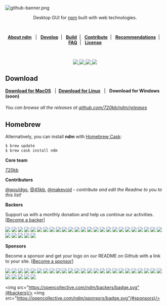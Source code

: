 ![github-banner.png](http://i.imgur.com/BDRLm0O.png)

<p align="center">
Desktop GUI for <a href="https://npmjs.com/" target="_blank">npm</a> built with web technologies.
</p>
<br>
<p align="center">
<b><a href="https://github.com/720kb/ndm/blob/master/doc/ABOUT.md">About ndm</a></b> &nbsp; 
  |
  &nbsp; <b><a href="https://github.com/720kb/ndm/blob/master/doc/DEVELOP.md">Develop</a></b>&nbsp;  |
  &nbsp; <b><a href="https://github.com/720kb/ndm/blob/master/doc/BUILD.md">Build</a></b>&nbsp; 
  |
  &nbsp; <b><a href="https://github.com/720kb/ndm/blob/master/doc/CONTRIBUTE.md">Contribute</a></b>&nbsp; 
  |
  &nbsp; <b><a href="https://github.com/720kb/ndm/blob/master/doc/RECOMMENDATIONS.md">Recommendations</a></b>&nbsp; 
  |
  &nbsp; <b><a href="https://github.com/720kb/ndm/blob/master/doc/FAQ.md">FAQ</a></b>&nbsp; 
  |
  &nbsp; <b><a href="https://github.com/720kb/ndm/blob/master/LICENSE.md">License</a></b>
  </p>

<br>

<p align="center" style="text-align:center">
<a href="https://github.com/720kb/ndm/releases" target="_blank">
<img src="https://img.shields.io/github/release/720kb/ndm.svg"/>
</a>
<a href="https://720kb.github.io/ndm/" target="_blank">
<img src="https://img.shields.io/github/downloads/720kb/ndm/total.svg"/>
</a>
<a href="https://gitter.im/720kb/ndm" target="_blank">
<img src="https://img.shields.io/gitter/room/ndm/ndm.js.svg"/>
</a>
<img src="https://img.shields.io/travis/720kb/ndm.svg"/>
</p>

## Download
**[Download for MacOS](https://720kb.github.io/ndm#mac)**  &nbsp; | &nbsp;**[Download for Linux](https://720kb.github.io/ndm#linux)** &nbsp; | &nbsp; **Download for Windows (soon)**

###### You can browse all the releases at [github.com/720kb/ndm/releases](https://github.com/720kb/ndm/releases)



## Homebrew

Alternatively, you can install **ndm** with [Homebrew Cask](https://caskroom.github.io/):

```bash
$ brew update
$ brew cask install ndm
```

**Core team** 

[720kb](https://720kb.net) 

**Contributors**

[@wouldgo](https://github.com/wouldgo), [@45kb](https://github.com/45kb), [@makevoid](https://github.com/makevoid) _- contribute and edit the Readme to you to this list!_

**Backers**

Support us with a monthly donation and help us continue our activities. [[Become a backer](https://opencollective.com/ndm#backer)]

<a href="https://opencollective.com/ndm/backer/0/website" target="_blank"><img src="https://opencollective.com/ndm/backer/0/avatar.svg"></a>
<a href="https://opencollective.com/ndm/backer/1/website" target="_blank"><img src="https://opencollective.com/ndm/backer/1/avatar.svg"></a>
<a href="https://opencollective.com/ndm/backer/2/website" target="_blank"><img src="https://opencollective.com/ndm/backer/2/avatar.svg"></a>
<a href="https://opencollective.com/ndm/backer/3/website" target="_blank"><img src="https://opencollective.com/ndm/backer/3/avatar.svg"></a>
<a href="https://opencollective.com/ndm/backer/4/website" target="_blank"><img src="https://opencollective.com/ndm/backer/4/avatar.svg"></a>
<a href="https://opencollective.com/ndm/backer/5/website" target="_blank"><img src="https://opencollective.com/ndm/backer/5/avatar.svg"></a>
<a href="https://opencollective.com/ndm/backer/6/website" target="_blank"><img src="https://opencollective.com/ndm/backer/6/avatar.svg"></a>
<a href="https://opencollective.com/ndm/backer/7/website" target="_blank"><img src="https://opencollective.com/ndm/backer/7/avatar.svg"></a>
<a href="https://opencollective.com/ndm/backer/8/website" target="_blank"><img src="https://opencollective.com/ndm/backer/8/avatar.svg"></a>
<a href="https://opencollective.com/ndm/backer/9/website" target="_blank"><img src="https://opencollective.com/ndm/backer/9/avatar.svg"></a>
<a href="https://opencollective.com/ndm/backer/10/website" target="_blank"><img src="https://opencollective.com/ndm/backer/10/avatar.svg"></a>
<a href="https://opencollective.com/ndm/backer/11/website" target="_blank"><img src="https://opencollective.com/ndm/backer/11/avatar.svg"></a>
<a href="https://opencollective.com/ndm/backer/12/website" target="_blank"><img src="https://opencollective.com/ndm/backer/12/avatar.svg"></a>
<a href="https://opencollective.com/ndm/backer/13/website" target="_blank"><img src="https://opencollective.com/ndm/backer/13/avatar.svg"></a>
<a href="https://opencollective.com/ndm/backer/14/website" target="_blank"><img src="https://opencollective.com/ndm/backer/14/avatar.svg"></a>
<a href="https://opencollective.com/ndm/backer/15/website" target="_blank"><img src="https://opencollective.com/ndm/backer/15/avatar.svg"></a>
<a href="https://opencollective.com/ndm/backer/16/website" target="_blank"><img src="https://opencollective.com/ndm/backer/16/avatar.svg"></a>
<a href="https://opencollective.com/ndm/backer/17/website" target="_blank"><img src="https://opencollective.com/ndm/backer/17/avatar.svg"></a>
<a href="https://opencollective.com/ndm/backer/18/website" target="_blank"><img src="https://opencollective.com/ndm/backer/18/avatar.svg"></a>
<a href="https://opencollective.com/ndm/backer/19/website" target="_blank"><img src="https://opencollective.com/ndm/backer/19/avatar.svg"></a>
<a href="https://opencollective.com/ndm/backer/20/website" target="_blank"><img src="https://opencollective.com/ndm/backer/20/avatar.svg"></a>
<a href="https://opencollective.com/ndm/backer/21/website" target="_blank"><img src="https://opencollective.com/ndm/backer/21/avatar.svg"></a>
<a href="https://opencollective.com/ndm/backer/22/website" target="_blank"><img src="https://opencollective.com/ndm/backer/22/avatar.svg"></a>
<a href="https://opencollective.com/ndm/backer/23/website" target="_blank"><img src="https://opencollective.com/ndm/backer/23/avatar.svg"></a>
<a href="https://opencollective.com/ndm/backer/24/website" target="_blank"><img src="https://opencollective.com/ndm/backer/24/avatar.svg"></a>
<a href="https://opencollective.com/ndm/backer/25/website" target="_blank"><img src="https://opencollective.com/ndm/backer/25/avatar.svg"></a>
<a href="https://opencollective.com/ndm/backer/26/website" target="_blank"><img src="https://opencollective.com/ndm/backer/26/avatar.svg"></a>
<a href="https://opencollective.com/ndm/backer/27/website" target="_blank"><img src="https://opencollective.com/ndm/backer/27/avatar.svg"></a>
<a href="https://opencollective.com/ndm/backer/28/website" target="_blank"><img src="https://opencollective.com/ndm/backer/28/avatar.svg"></a>
<a href="https://opencollective.com/ndm/backer/29/website" target="_blank"><img src="https://opencollective.com/ndm/backer/29/avatar.svg"></a>

**Sponsors**

Become a sponsor and get your logo on our README on Github with a link to your site. [[Become a sponsor](https://opencollective.com/ndm#sponsor)]

<a href="https://opencollective.com/ndm/sponsor/0/website" target="_blank"><img src="https://opencollective.com/ndm/sponsor/0/avatar.svg"></a>
<a href="https://opencollective.com/ndm/sponsor/1/website" target="_blank"><img src="https://opencollective.com/ndm/sponsor/1/avatar.svg"></a>
<a href="https://opencollective.com/ndm/sponsor/2/website" target="_blank"><img src="https://opencollective.com/ndm/sponsor/2/avatar.svg"></a>
<a href="https://opencollective.com/ndm/sponsor/3/website" target="_blank"><img src="https://opencollective.com/ndm/sponsor/3/avatar.svg"></a>
<a href="https://opencollective.com/ndm/sponsor/4/website" target="_blank"><img src="https://opencollective.com/ndm/sponsor/4/avatar.svg"></a>
<a href="https://opencollective.com/ndm/sponsor/5/website" target="_blank"><img src="https://opencollective.com/ndm/sponsor/5/avatar.svg"></a>
<a href="https://opencollective.com/ndm/sponsor/6/website" target="_blank"><img src="https://opencollective.com/ndm/sponsor/6/avatar.svg"></a>
<a href="https://opencollective.com/ndm/sponsor/7/website" target="_blank"><img src="https://opencollective.com/ndm/sponsor/7/avatar.svg"></a>
<a href="https://opencollective.com/ndm/sponsor/8/website" target="_blank"><img src="https://opencollective.com/ndm/sponsor/8/avatar.svg"></a>
<a href="https://opencollective.com/ndm/sponsor/9/website" target="_blank"><img src="https://opencollective.com/ndm/sponsor/9/avatar.svg"></a>
<a href="https://opencollective.com/ndm/sponsor/10/website" target="_blank"><img src="https://opencollective.com/ndm/sponsor/10/avatar.svg"></a>
<a href="https://opencollective.com/ndm/sponsor/11/website" target="_blank"><img src="https://opencollective.com/ndm/sponsor/11/avatar.svg"></a>
<a href="https://opencollective.com/ndm/sponsor/12/website" target="_blank"><img src="https://opencollective.com/ndm/sponsor/12/avatar.svg"></a>
<a href="https://opencollective.com/ndm/sponsor/13/website" target="_blank"><img src="https://opencollective.com/ndm/sponsor/13/avatar.svg"></a>
<a href="https://opencollective.com/ndm/sponsor/14/website" target="_blank"><img src="https://opencollective.com/ndm/sponsor/14/avatar.svg"></a>
<a href="https://opencollective.com/ndm/sponsor/15/website" target="_blank"><img src="https://opencollective.com/ndm/sponsor/15/avatar.svg"></a>
<a href="https://opencollective.com/ndm/sponsor/16/website" target="_blank"><img src="https://opencollective.com/ndm/sponsor/16/avatar.svg"></a>
<a href="https://opencollective.com/ndm/sponsor/17/website" target="_blank"><img src="https://opencollective.com/ndm/sponsor/17/avatar.svg"></a>
<a href="https://opencollective.com/ndm/sponsor/18/website" target="_blank"><img src="https://opencollective.com/ndm/sponsor/18/avatar.svg"></a>
<a href="https://opencollective.com/ndm/sponsor/19/website" target="_blank"><img src="https://opencollective.com/ndm/sponsor/19/avatar.svg"></a>
<a href="https://opencollective.com/ndm/sponsor/20/website" target="_blank"><img src="https://opencollective.com/ndm/sponsor/20/avatar.svg"></a>
<a href="https://opencollective.com/ndm/sponsor/21/website" target="_blank"><img src="https://opencollective.com/ndm/sponsor/21/avatar.svg"></a>
<a href="https://opencollective.com/ndm/sponsor/22/website" target="_blank"><img src="https://opencollective.com/ndm/sponsor/22/avatar.svg"></a>
<a href="https://opencollective.com/ndm/sponsor/23/website" target="_blank"><img src="https://opencollective.com/ndm/sponsor/23/avatar.svg"></a>
<a href="https://opencollective.com/ndm/sponsor/24/website" target="_blank"><img src="https://opencollective.com/ndm/sponsor/24/avatar.svg"></a>
<a href="https://opencollective.com/ndm/sponsor/25/website" target="_blank"><img src="https://opencollective.com/ndm/sponsor/25/avatar.svg"></a>
<a href="https://opencollective.com/ndm/sponsor/26/website" target="_blank"><img src="https://opencollective.com/ndm/sponsor/26/avatar.svg"></a>
<a href="https://opencollective.com/ndm/sponsor/27/website" target="_blank"><img src="https://opencollective.com/ndm/sponsor/27/avatar.svg"></a>
<a href="https://opencollective.com/ndm/sponsor/28/website" target="_blank"><img src="https://opencollective.com/ndm/sponsor/28/avatar.svg"></a>
<a href="https://opencollective.com/ndm/sponsor/29/website" target="_blank"><img src="https://opencollective.com/ndm/sponsor/29/avatar.svg"></a>

  
<img src="https://opencollective.com/ndm/backers/badge.svg"(#backers)/> 
<img src="https://opencollective.com/ndm/sponsors/badge.svg"(#sponsors)/> 
